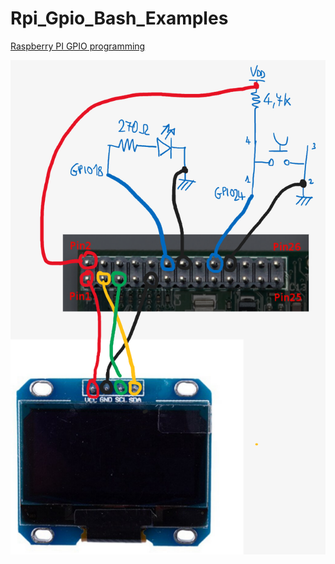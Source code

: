 # Rpi_Gpio_Bash_Examples

[Raspberry PI GPIO programming](https://docs.google.com/presentation/d/16BxZDgDJGC8w79XdhiUtM1HWn01DApendG7IoGVbPEc/edit?usp=sharing)


![Schema di collegamento](schematic.png?raw=true "Schematic")


